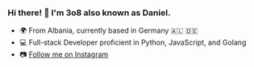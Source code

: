 ### Hi there! 👋 I'm 3o8 also known as Daniel.

- 🌍 From Albania, currently based in Germany 🇦🇱 🇩🇪
- 💻 Full-stack Developer proficient in Python, JavaScript, and Golang
- 📷 [Follow me on Instagram](https://www.instagram.com/dnl.65/)
